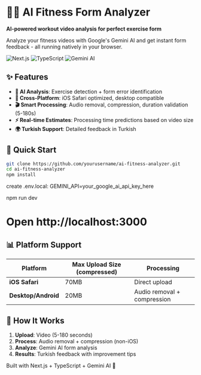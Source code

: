 # 🏋️‍♂️ AI Fitness Form Analyzer

**AI-powered workout video analysis for perfect exercise form**

Analyze your fitness videos with Google's Gemini AI and get instant form feedback - all running natively in your browser.

![Next.js](https://img.shields.io/badge/Next.js-15.3.3-black) ![TypeScript](https://img.shields.io/badge/TypeScript-5-blue) ![Gemini AI](https://img.shields.io/badge/Gemini-2.0--flash-orange)

## ✨ Features

- **🤖 AI Analysis**: Exercise detection + form error identification
- **📱 Cross-Platform**: iOS Safari optimized, desktop compatible  
- **🎬 Smart Processing**: Audio removal, compression, duration validation (5-180s)
- **⚡ Real-time Estimates**: Processing time predictions based on video size
- **🌍 Turkish Support**: Detailed feedback in Turkish

## 🚀 Quick Start

```bash
git clone https://github.com/yourusername/ai-fitness-analyzer.git
cd ai-fitness-analyzer
npm install
```

create .env.local:
GEMINI_API=your_google_ai_api_key_here

npm run dev
# Open http://localhost:3000

## 📊 Platform Support

|Platform|Max Upload Size (compressed)|Processing|
|---|---|---|
|**iOS Safari**|70MB|Direct upload|
|**Desktop/Android**|20MB|Audio removal + compression|

## 🎯 How It Works

1. **Upload**: Video (5-180 seconds)
2. **Process**: Audio removal + compression (non-iOS)
3. **Analyze**: Gemini AI form analysis
4. **Results**: Turkish feedback with improvement tips

Built with Next.js + TypeScript + Gemini AI 🚀
